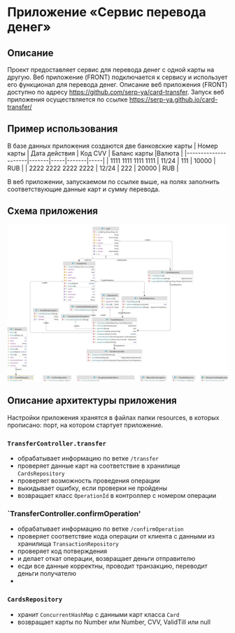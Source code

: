 # Приложение «Сервис перевода денег»

## Описание
Проект предоставляет сервис для перевода денег с одной карты на другую. Веб приложение (FRONT) подключается к сервису и использует его функционал для перевода денег. Описание веб приложения (FRONT) доступно по адресу https://github.com/serp-ya/card-transfer. Запуск веб приложения осуществляется по ссылке https://serp-ya.github.io/card-transfer/

## Пример использования
В базе данных приложения создаются две банковские карты
| Номер карты | Дата действия | Код CVV | Баланс карты |Валюта |
|---------------------|-------|-----|-------|-----|
| 1111 1111 1111 1111 | 11/24 | 111 | 10000 | RUB |
| 2222 2222 2222 2222 |	12/24 |	222 | 20000 | RUB |

В веб приложении, запускаемом по ссылке выше, на полях заполнить соответствующие данные карт и сумму перевода.
## Схема приложения
![Схема приложения](src/main/resources/moneytransfer.jpg)
## Описание архитектуры приложения
Настройки приложения хранятся в файлах папки resources, в которых прописано: порт, на котором стартует приложение.

### `TransferController.transfer`
- oбрабатывает информацию по ветке `/transfer`
- проверяет данные карт на соответствие в хранилище `CardsRepository`
- проверяет возможность проведения операции
- выкидывает ошибку, если проверки не пройдены
- возвращает класс `OperationId` в контроллер с номером операции

### `TransferController.confirmOperation'
- oбрабатывает информацию по ветке `/confirmOperation`
- проверяет соответствие кода операции от клиента с данными из хранилища `TransactionRepository`
- проверяет код потверждения
- и делает откат операции, возвращает деньги отправителю
- есди все данные корректны, проводит транзакцию, переводит деньги получателю
- 
### `CardsRepository`
- хранит `ConcurrentHashMap` с данными карт класса `Card`
- возвращает карты по Number или Number, CVV, ValidTill или null

